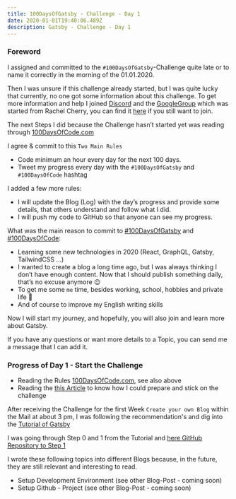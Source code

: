 ```yaml
---
title: 100DaysOfGatsby - Challenge - Day 1
date: 2020-01-01T19:40:06.489Z
description: Gatsby - Challenge - Day 1
---
```


### Foreword

I assigned and committed to the `#100DaysOfGatsby`-Challenge quite late or to name it correctly in the morning of the 01.01.2020.

Then I was unsure if this challenge already started, but I was quite lucky that currently, no one got some information about this challenge. To get more information and help I joined [Discord](https://discordapp.com/invite/gatsby) and the [GoogleGroup](https://bamadesigner.com/gatsby/) which was started from Rachel Cherry, you can find it [here](https://bamadesigner.com/gatsby/) if you still want to join.

The next Steps I did because the Challenge hasn’t started yet was reading through [100DaysOfCode.com](https://100DaysOfCode.com)

I agree & commit to this `Two Main Rules`

- Code minimum an hour every day for the next 100 days.
- Tweet my progress every day with the `#100DaysOfGatsby` and `#100DaysOfCode` hashtag

I added a few more rules:

- I will update the Blog (Log) with the day’s progress and provide some details, that others understand and follow what I did.
- I will push my code to GitHub so that anyone can see my progress.

What was the main reason to commit to [#100DaysOfGatsby](https://twitter.com/hashtag/100DaysOfGatsby) and [#100DaysOfCode](https://twitter.com/hashtag/100DaysOfCode):

- Learning some new technologies in 2020 (React, GraphQL, Gatsby, TailwindCSS ...)
- I wanted to create a blog a long time ago, but I was always thinking I don’t have enough content. Now that I should publish something daily, that’s no excuse anymore 😉
- To get me some `me` time, besides working, school, hobbies and private life 🤪
- And of course to improve my English writing skills

Now I will start my journey, and hopefully, you will also join and learn more about Gatsby.

If you have any questions or want more details to a Topic, you can send me a message that I can add it.

### Progress of Day 1 - Start the Challenge

- Reading the Rules [100DaysOfCode.com](https://100DaysOfCode.com), see also above
- Reading the [this Article](https://www.freecodecamp.org/news/join-the-100daysofcode-556ddb4579e4/) to know how I could prepare and stick on the challenge

After receiving the Challenge for the first Week `Create your own Blog` within the Mail at about 3 pm, I was following the recommendation's and dig into the [Tutorial of Gatsby](https://www.gatsbyjs.org/tutorial/)

I was going through Step 0 and 1 from the Tutorial and [here GitHub Repository to Step 1](https://github.com/garandam/gatsby-hello-world)

I wrote these following topics into different Blogs because, in the future, they are still relevant and interesting to read.

- Setup Development Environment (see other Blog-Post - coming soon)
- Setup Github - Project (see other Blog-Post - coming soon)
